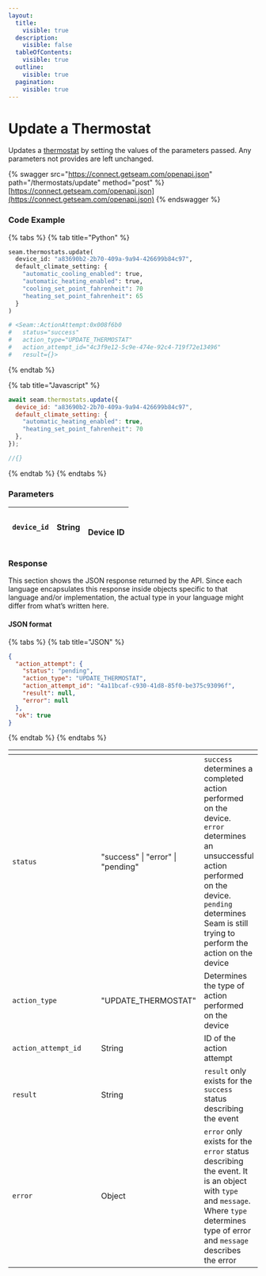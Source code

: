 ```yaml
---
layout:
  title:
    visible: true
  description:
    visible: false
  tableOfContents:
    visible: true
  outline:
    visible: true
  pagination:
    visible: true
---
```


# Update a Thermostat

Updates a [thermostat](../../thermostats/) by setting the values of the parameters passed. Any parameters not provides are left unchanged.

{% swagger src="https://connect.getseam.com/openapi.json" path="/thermostats/update" method="post" %}
[https://connect.getseam.com/openapi.json](https://connect.getseam.com/openapi.json)
{% endswagger %}

### Code Example

{% tabs %}
{% tab title="Python" %}
```python
seam.thermostats.update(
  device_id: "a83690b2-2b70-409a-9a94-426699b84c97",
  default_climate_setting: {
    "automatic_cooling_enabled": true,
    "automatic_heating_enabled": true,
    "cooling_set_point_fahrenheit": 70
    "heating_set_point_fahrenheit": 65
  }
)

# <Seam::ActionAttempt:0x008f6b0                                                         
#   status="success"                                                                     
#   action_type="UPDATE_THERMOSTAT"
#   action_attempt_id="4c3f9e12-5c9e-474e-92c4-719f72e13496"
#   result={}>
```
{% endtab %}

{% tab title="Javascript" %}
```javascript
await seam.thermostats.update({
  device_id: "a83690b2-2b70-409a-9a94-426699b84c97",
  default_climate_setting: {
    "automatic_heating_enabled": true,
    "heating_set_point_fahrenheit": 70
  },
});

//{}
```
{% endtab %}
{% endtabs %}

### Parameters

| `device_id`               | String                                                                  | <p><br>Device ID</p>                                                                                                                                                     |
| ------------------------- | ----------------------------------------------------------------------- | ------------------------------------------------------------------------------------------------------------------------------------------------------------------------ |

### Response

This section shows the JSON response returned by the API. Since each language encapsulates this response inside objects specific to that language and/or implementation, the actual type in your language might differ from what’s written here.

#### JSON format

{% tabs %}
{% tab title="JSON" %}
```json
{
  "action_attempt": {
    "status": "pending",
    "action_type": "UPDATE_THERMOSTAT",
    "action_attempt_id": "4a11bcaf-c930-41d8-85f0-be375c93096f",
    "result": null,
    "error": null
  },
  "ok": true
}
```
{% endtab %}
{% endtabs %}

<table data-header-hidden><thead><tr><th width="236"></th><th width="175"></th><th></th></tr></thead><tbody><tr><td><code>status</code></td><td>"success" | "error" | "pending"</td><td><code>success</code> determines a completed action performed on the device.<br><code>error</code> determines an unsuccessful action performed on the device.<br><code>pending</code> determines Seam is still trying to perform the action on the device</td></tr><tr><td><code>action_type</code></td><td>"UPDATE_THERMOSTAT"</td><td>Determines the type of action performed on the device</td></tr><tr><td><code>action_attempt_id</code></td><td>String</td><td>ID of the action attempt</td></tr><tr><td><code>result</code></td><td>String</td><td><code>result</code> only exists for the <code>success</code> status describing the event</td></tr><tr><td><code>error</code></td><td>Object</td><td><code>error</code> only exists for the <code>error</code> status describing the event. It is an object with <code>type</code> and <code>message</code>. Where <code>type</code> determines type of error and <code>message</code> describes the error</td></tr></tbody></table>
